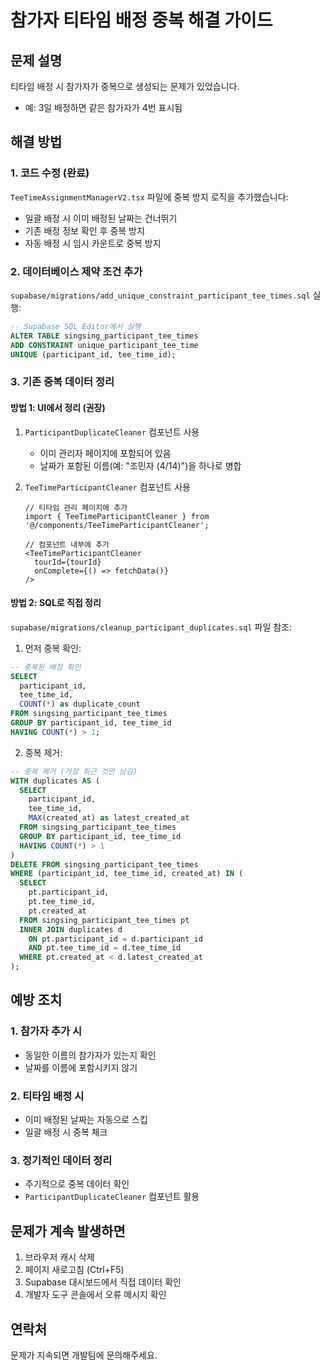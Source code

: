 # 참가자 티타임 배정 중복 해결 가이드

## 문제 설명
티타임 배정 시 참가자가 중복으로 생성되는 문제가 있었습니다. 
- 예: 3일 배정하면 같은 참가자가 4번 표시됨

## 해결 방법

### 1. 코드 수정 (완료)
`TeeTimeAssignmentManagerV2.tsx` 파일에 중복 방지 로직을 추가했습니다:
- 일괄 배정 시 이미 배정된 날짜는 건너뛰기
- 기존 배정 정보 확인 후 중복 방지
- 자동 배정 시 임시 카운트로 중복 방지

### 2. 데이터베이스 제약 조건 추가
`supabase/migrations/add_unique_constraint_participant_tee_times.sql` 실행:
```sql
-- Supabase SQL Editor에서 실행
ALTER TABLE singsing_participant_tee_times
ADD CONSTRAINT unique_participant_tee_time 
UNIQUE (participant_id, tee_time_id);
```

### 3. 기존 중복 데이터 정리

#### 방법 1: UI에서 정리 (권장)
1. `ParticipantDuplicateCleaner` 컴포넌트 사용
   - 이미 관리자 페이지에 포함되어 있음
   - 날짜가 포함된 이름(예: "조민자 (4/14)")을 하나로 병합

2. `TeeTimeParticipantCleaner` 컴포넌트 사용
   ```tsx
   // 티타임 관리 페이지에 추가
   import { TeeTimeParticipantCleaner } from '@/components/TeeTimeParticipantCleaner';
   
   // 컴포넌트 내부에 추가
   <TeeTimeParticipantCleaner 
     tourId={tourId} 
     onComplete={() => fetchData()} 
   />
   ```

#### 방법 2: SQL로 직접 정리
`supabase/migrations/cleanup_participant_duplicates.sql` 파일 참조:

1. 먼저 중복 확인:
```sql
-- 중복된 배정 확인
SELECT 
  participant_id,
  tee_time_id,
  COUNT(*) as duplicate_count
FROM singsing_participant_tee_times
GROUP BY participant_id, tee_time_id
HAVING COUNT(*) > 1;
```

2. 중복 제거:
```sql
-- 중복 제거 (가장 최근 것만 남김)
WITH duplicates AS (
  SELECT 
    participant_id,
    tee_time_id,
    MAX(created_at) as latest_created_at
  FROM singsing_participant_tee_times
  GROUP BY participant_id, tee_time_id
  HAVING COUNT(*) > 1
)
DELETE FROM singsing_participant_tee_times
WHERE (participant_id, tee_time_id, created_at) IN (
  SELECT 
    pt.participant_id,
    pt.tee_time_id,
    pt.created_at
  FROM singsing_participant_tee_times pt
  INNER JOIN duplicates d 
    ON pt.participant_id = d.participant_id 
    AND pt.tee_time_id = d.tee_time_id
  WHERE pt.created_at < d.latest_created_at
);
```

## 예방 조치

### 1. 참가자 추가 시
- 동일한 이름의 참가자가 있는지 확인
- 날짜를 이름에 포함시키지 않기

### 2. 티타임 배정 시
- 이미 배정된 날짜는 자동으로 스킵
- 일괄 배정 시 중복 체크

### 3. 정기적인 데이터 정리
- 주기적으로 중복 데이터 확인
- `ParticipantDuplicateCleaner` 컴포넌트 활용

## 문제가 계속 발생하면

1. 브라우저 캐시 삭제
2. 페이지 새로고침 (Ctrl+F5)
3. Supabase 대시보드에서 직접 데이터 확인
4. 개발자 도구 콘솔에서 오류 메시지 확인

## 연락처
문제가 지속되면 개발팀에 문의해주세요.
